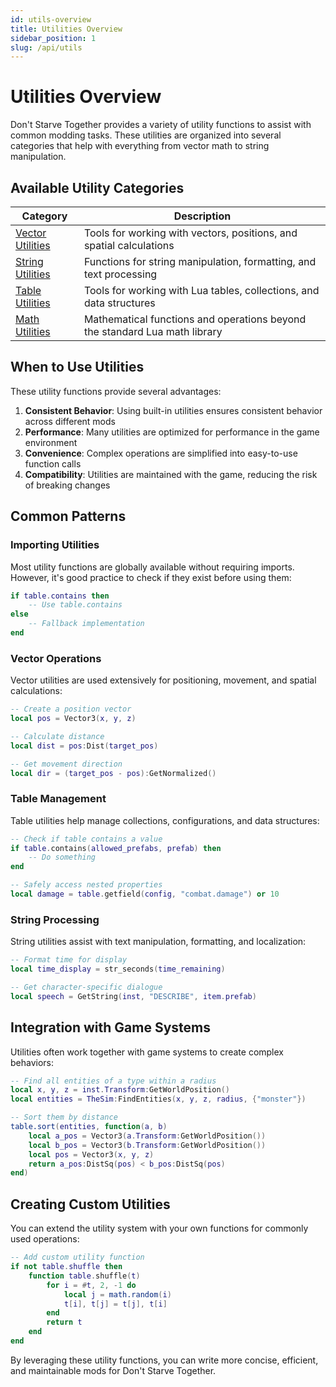 ```yaml
---
id: utils-overview
title: Utilities Overview
sidebar_position: 1
slug: /api/utils
---
```


# Utilities Overview

Don't Starve Together provides a variety of utility functions to assist with common modding tasks. These utilities are organized into several categories that help with everything from vector math to string manipulation.

## Available Utility Categories

| Category | Description |
|----------|-------------|
| [Vector Utilities](vector.md) | Tools for working with vectors, positions, and spatial calculations |
| [String Utilities](string.md) | Functions for string manipulation, formatting, and text processing |
| [Table Utilities](table.md) | Tools for working with Lua tables, collections, and data structures |
| [Math Utilities](math.md) | Mathematical functions and operations beyond the standard Lua math library |

## When to Use Utilities

These utility functions provide several advantages:

1. **Consistent Behavior**: Using built-in utilities ensures consistent behavior across different mods
2. **Performance**: Many utilities are optimized for performance in the game environment
3. **Convenience**: Complex operations are simplified into easy-to-use function calls
4. **Compatibility**: Utilities are maintained with the game, reducing the risk of breaking changes

## Common Patterns

### Importing Utilities

Most utility functions are globally available without requiring imports. However, it's good practice to check if they exist before using them:

```lua
if table.contains then
    -- Use table.contains
else
    -- Fallback implementation
end
```

### Vector Operations

Vector utilities are used extensively for positioning, movement, and spatial calculations:

```lua
-- Create a position vector
local pos = Vector3(x, y, z)

-- Calculate distance
local dist = pos:Dist(target_pos)

-- Get movement direction
local dir = (target_pos - pos):GetNormalized()
```

### Table Management

Table utilities help manage collections, configurations, and data structures:

```lua
-- Check if table contains a value
if table.contains(allowed_prefabs, prefab) then
    -- Do something
end

-- Safely access nested properties
local damage = table.getfield(config, "combat.damage") or 10
```

### String Processing

String utilities assist with text manipulation, formatting, and localization:

```lua
-- Format time for display
local time_display = str_seconds(time_remaining)

-- Get character-specific dialogue
local speech = GetString(inst, "DESCRIBE", item.prefab)
```

## Integration with Game Systems

Utilities often work together with game systems to create complex behaviors:

```lua
-- Find all entities of a type within a radius
local x, y, z = inst.Transform:GetWorldPosition()
local entities = TheSim:FindEntities(x, y, z, radius, {"monster"})

-- Sort them by distance
table.sort(entities, function(a, b)
    local a_pos = Vector3(a.Transform:GetWorldPosition())
    local b_pos = Vector3(b.Transform:GetWorldPosition())
    local pos = Vector3(x, y, z)
    return a_pos:DistSq(pos) < b_pos:DistSq(pos)
end)
```

## Creating Custom Utilities

You can extend the utility system with your own functions for commonly used operations:

```lua
-- Add custom utility function
if not table.shuffle then
    function table.shuffle(t)
        for i = #t, 2, -1 do
            local j = math.random(i)
            t[i], t[j] = t[j], t[i]
        end
        return t
    end
end
```

By leveraging these utility functions, you can write more concise, efficient, and maintainable mods for Don't Starve Together. 